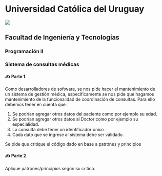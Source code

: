 # Universidad Católica del Uruguay
<img src="https://ucu.edu.uy/sites/all/themes/univer/logo.png"> 

## Facultad de Ingeniería y Tecnologías
### Programación II

### Sistema de consultas médicas

#### ✍ Parte 1 
Como desarrolladores de software, se nos pide hacer el mantenimiento de un sistema de gestión médica,
especifícamente se nos pide que hagamos mantenimiento de la funcionalidad de coordinación de consultas. Para ello debemos tener en cuenta que:
1. Se podrían agregar otros datos del paciente como por ejemplo su edad.
2. Se podrían agregar otros datos al Doctor como por ejemplo su especialidad.
3. La consulta debe tener un identificador único
4. Cada dato que se ingrese al sistema debe ser válidado.

Se pide que critique el código dado en base a patrónes y principios

#### ✍ Parte 2
Aplique patrónes/principios según su crítica.


